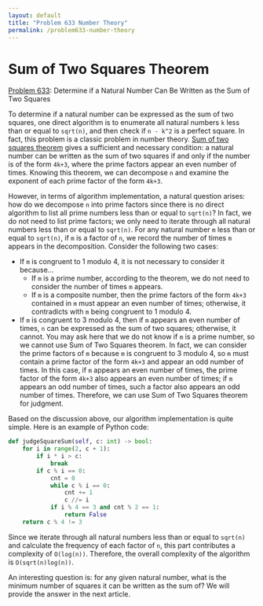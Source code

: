 ```yaml
---
layout: default
title: "Problem 633 Number Theory"
permalink: /problem633-number-theory
---
```


# Sum of Two Squares Theorem 

[Problem 633](https://leetcode.com/problems/sum-of-square-numbers/): Determine if a Natural Number Can Be Written as the Sum of Two Squares

To determine if a natural number can be expressed as the sum of two squares, one direct algorithm is to enumerate all natural numbers `k` less than or equal to `sqrt(n)`, and then check if `n - k^2` is a perfect square. In fact, this problem is a classic problem in number theory. [Sum of two squares theorem](https://en.wikipedia.org/wiki/Sum_of_two_squares_theorem) gives a sufficient and necessary condition: a natural number can be written as the sum of two squares if and only if the number is of the form `4k+3`, where the prime factors appear an even number of times. Knowing this theorem, we can decompose `n` and examine the exponent of each prime factor of the form `4k+3`.

However, in terms of algorithm implementation, a natural question arises: how do we decompose `n` into prime factors since there is no direct algorithm to list all prime numbers less than or equal to `sqrt(n)`? In fact, we do not need to list prime factors; we only need to iterate through all natural numbers less than or equal to `sqrt(n)`. For any natural number `m` less than or equal to `sqrt(n)`, if `m` is a factor of `n`, we record the number of times `m` appears in the decomposition. Consider the following two cases:

- If `m` is congruent to 1 modulo 4, it is not necessary to consider it because...
  - If `m` is a prime number, according to the theorem, we do not need to consider the number of times `m` appears.
  - If `m` is a composite number, then the prime factors of the form `4k+3` contained in `m` must appear an even number of times; otherwise, it contradicts with `m` being congruent to 1 modulo 4.
- If `m` is congruent to 3 modulo 4, then if `m` appears an even number of times, `n` can be expressed as the sum of two squares; otherwise, it cannot. You may ask here that we do not know if `m` is a prime number, so we cannot use Sum of Two Squares theorem. In fact, we can consider the prime factors of `m` because `m` is congruent to 3 modulo 4, so `m` must contain a prime factor of the form `4k+3` and appear an odd number of times. In this case, if `m` appears an even number of times, the prime factor of the form `4k+3` also appears an even number of times; if `m` appears an odd number of times, such a factor also appears an odd number of times. Therefore, we can use Sum of Two Squares theorem for judgment.

Based on the discussion above, our algorithm implementation is quite simple. Here is an example of Python code:
```python
def judgeSquareSum(self, c: int) -> bool:
    for i in range(2, c + 1):
        if i * i > c:
            break
        if c % i == 0:
            cnt = 0
            while c % i == 0:
                cnt += 1
                c //= i
            if i % 4 == 3 and cnt % 2 == 1:
                return False
    return c % 4 != 3
```


Since we iterate through all natural numbers less than or equal to `sqrt(n)` and calculate the frequency of each factor of `n`, this part contributes a complexity of `O(log(n))`. Therefore, the overall complexity of the algorithm is `O(sqrt(n)log(n))`.

An interesting question is: for any given natural number, what is the minimum number of squares it can be written as the sum of? We will provide the answer in the next article.
